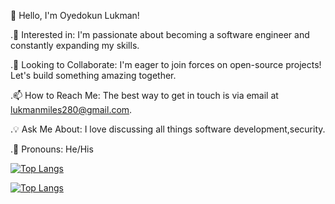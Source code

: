👋 Hello, I'm Oyedokun Lukman!

.🚀 Interested in: I'm passionate about becoming a software engineer and constantly expanding my skills.

.🤝 Looking to Collaborate: I'm eager to join forces on open-source projects! Let's build something amazing together.

.📫 How to Reach Me: The best way to get in touch is via email at lukmanmiles280@gmail.com.

.💡 Ask Me About: I love discussing all things software development,security.

.📛 Pronouns: He/His


[![Top Langs](https://github-readme-stats.vercel.app/api/top-langs/?username=lukmanOye&show_icons=true&locale=en&layout=compact&theme=dracula)](https://github.com/lukmanOye)

[![Top Langs](https://github-readme-stats.vercel.app/api/top-langs/?username=lukmanOye&show_icons=true&locale=en&layout=compact&hide=html)](https://github.com/lukmanOye)
